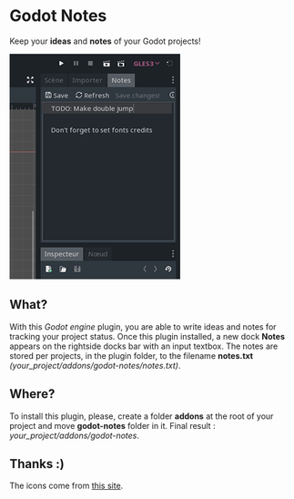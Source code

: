 # Godot Notes

Keep your **ideas** and **notes** of your Godot projects!

![Godot Notes](./capture.png)

## What?

With this *Godot engine* plugin, you are able to write ideas and notes for tracking your project status.
Once this plugin installed, a new dock **Notes** appears on the rightside docks bar with an input textbox.
The notes are stored per projects, in the plugin folder, to the filename **notes.txt** *(your_project/addons/godot-notes/notes.txt)*.

## Where?

To install this plugin, please, create a folder **addons** at the root of your project and move **godot-notes** folder in it.
Final result : *your_project/addons/godot-notes*.

## Thanks :)

The icons come from [this site](https://icons8.com/).